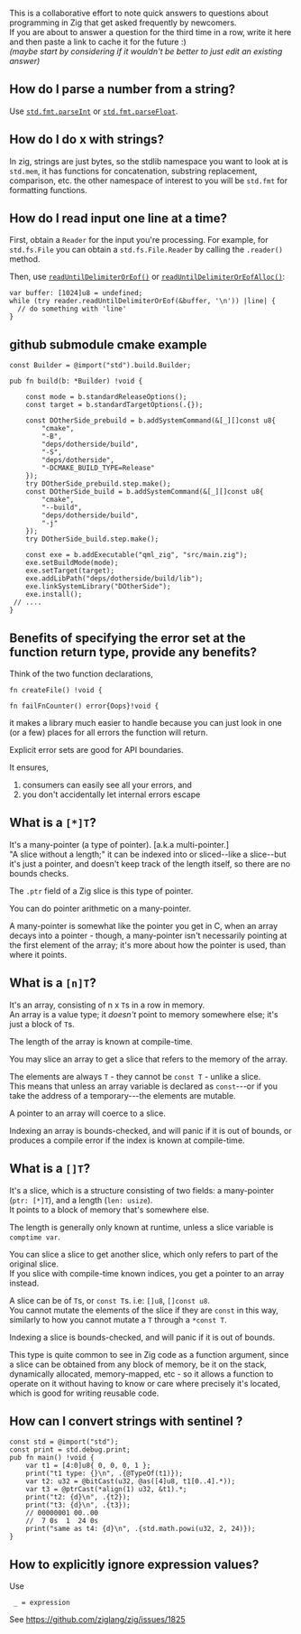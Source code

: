 This is a collaborative effort to note quick answers to questions about programming in Zig that get asked frequently by newcomers.  
If you are about to answer a question for the third time in a row, write it here and then paste a link to cache it for the future :)  
_(maybe start by considering if it wouldn't be better to just edit an existing answer)_

## How do I parse a number from a string?
Use [`std.fmt.parseInt`](https://github.com/ziglang/zig/blob/3bf72f2b3add70ad0671c668baf251f2db93abbf/lib/std/fmt.zig#L1357) or [`std.fmt.parseFloat`](https://github.com/ziglang/zig/blob/3bf72f2b3add70ad0671c668baf251f2db93abbf/lib/std/fmt/parse_float.zig#L341).

## How do I do x with strings?
In zig, strings are just bytes, so the stdlib namespace you want to look at is `std.mem`, it has functions for concatenation, substring replacement, comparison, etc. the other namespace of interest to you will be `std.fmt` for formatting functions.

## How do I read input one line at a time?

First, obtain a `Reader` for the input you're processing. For example, for `std.fs.File` you can obtain a `std.fs.File.Reader` by calling the `.reader()` method.

Then, use [`readUntilDelimiterOrEof()`](https://ziglang.org/documentation/master/std/#std;fs.File.Reader.readUntilDelimiterOrEof) or [`readUntilDelimiterOrEofAlloc()`](https://ziglang.org/documentation/master/std/#std;fs.File.Reader.readUntilDelimiterOrEofAlloc):

```zig
var buffer: [1024]u8 = undefined;
while (try reader.readUntilDelimiterOrEof(&buffer, '\n')) |line| {
  // do something with 'line'
}
```

## github submodule cmake example

```zig
const Builder = @import("std").build.Builder;

pub fn build(b: *Builder) !void {

    const mode = b.standardReleaseOptions();
    const target = b.standardTargetOptions(.{});
    
    const DOtherSide_prebuild = b.addSystemCommand(&[_][]const u8{
        "cmake",
        "-B",
        "deps/dotherside/build",
        "-S",
        "deps/dotherside",
        "-DCMAKE_BUILD_TYPE=Release"
    });
    try DOtherSide_prebuild.step.make();
    const DOtherSide_build = b.addSystemCommand(&[_][]const u8{
        "cmake",
        "--build",
        "deps/dotherside/build",
        "-j"
    });
    try DOtherSide_build.step.make();
    
    const exe = b.addExecutable("qml_zig", "src/main.zig");
    exe.setBuildMode(mode);
    exe.setTarget(target);
    exe.addLibPath("deps/dotherside/build/lib");
    exe.linkSystemLibrary("DOtherSide");
    exe.install();
 // ....
}
```

##  Benefits of specifying the error set at the function return type, provide any benefits?

Think of the two function declarations,

```
fn createFile() !void { 

fn failFnCounter() error{Oops}!void { 
```

it makes a library much easier to handle because you can just look in one (or a few) places for all errors the function will return.

Explicit error sets are good for API boundaries. 

It ensures,
1) consumers can easily see all your errors, and 
2) you don't accidentally let internal errors escape


## What is a `[*]T`?

It's a many-pointer (a type of pointer). [a.k.a multi-pointer.]  
"A slice without a length;" it can be indexed into or sliced--like a slice--but it's just a pointer, and doesn't keep track of the length itself, so there are no bounds checks.  

The `.ptr` field of a Zig slice is this type of pointer.  

You can do pointer arithmetic on a many-pointer.  

A many-pointer is somewhat like the pointer you get in C, when an array decays into a pointer - though, a many-pointer isn't necessarily pointing at the first element of the array; it's more about how the pointer is used, than where it points.

## What is a `[n]T`?

It's an array, consisting of n x `T`s in a row in memory.  
An array is a value type; it _doesn't_ point to memory somewhere else; it's just a block of `T`s.

The length of the array is known at compile-time.

You may slice an array to get a slice that refers to the memory of the array.

The elements are always `T` - they cannot be `const T` - unlike a slice.  
This means that unless an array variable is declared as `const`---or if you take the address of a temporary---the elements are mutable.

A pointer to an array will coerce to a slice.

Indexing an array is bounds-checked, and will panic if it is out of bounds, or produces a compile error if the index is known at compile-time.

## What is a `[]T`?

It's a slice, which is a structure consisting of two fields: a many-pointer (`ptr: [*]T`), and a length (`len: usize`).  
It points to a block of memory that's somewhere else.

The length is generally only known at runtime, unless a slice variable is `comptime var`.

You can slice a slice to get another slice, which only refers to part of the original slice.  
If you slice with compile-time known indices, you get a pointer to an array instead.

A slice can be of `T`s, or `const T`s. i.e: `[]u8`, `[]const u8`.  
You cannot mutate the elements of the slice if they are `const` in this way, similarly to how you cannot mutate a `T` through a `*const T`.

Indexing a slice is bounds-checked, and will panic if it is out of bounds.

This type is quite common to see in Zig code as a function argument, since a slice can be obtained from any block of memory, be it on the stack, dynamically allocated, memory-mapped, etc - so it allows a function to operate on it without having to know or care where precisely it's located, which is good for writing reusable code.

## How can I convert strings with sentinel ?

```zig
const std = @import("std");
const print = std.debug.print;
pub fn main() !void {
    var t1 = [4:0]u8{ 0, 0, 0, 1 };
    print("t1 type: {}\n", .{@TypeOf(t1)});
    var t2: u32 = @bitCast(u32, @as([4]u8, t1[0..4].*));
    var t3 = @ptrCast(*align(1) u32, &t1).*;
    print("t2: {d}\n", .{t2});
    print("t3: {d}\n", .{t3});
    // 00000001 00..00
    //  7 0s  1  24 0s
    print("same as t4: {d}\n", .{std.math.powi(u32, 2, 24)});
}
```

## How to explicitly ignore expression values?

Use
```zig
 _ = expression
```
See https://github.com/ziglang/zig/issues/1825